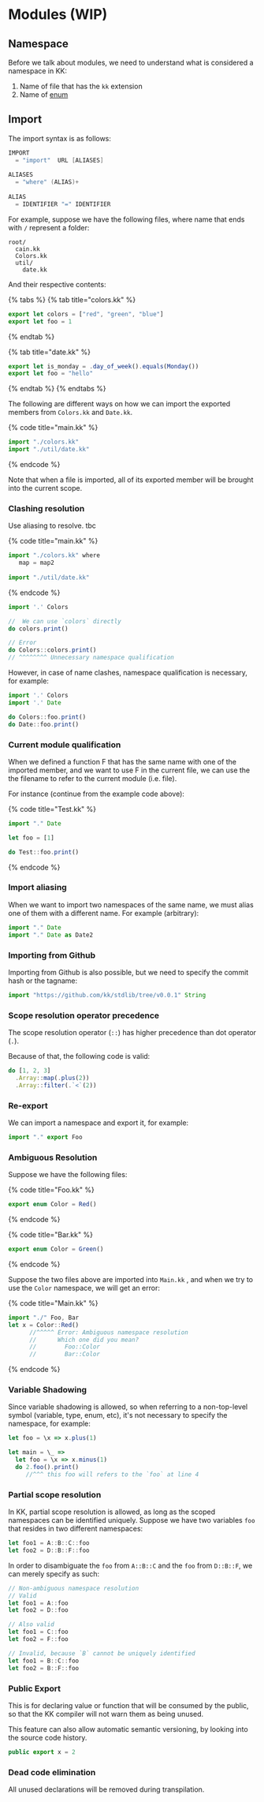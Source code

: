 # Modules \(WIP\)

## Namespace

Before we talk about modules, we need to understand what is considered a namespace in KK:

1. Name of file that has the `kk` extension
2. Name of [enum](variants-union.md)

## Import

The import syntax is as follows:

```c
IMPORT 
  = "import"  URL [ALIASES]
  
ALIASES
  = "where" (ALIAS)+
  
ALIAS 
  = IDENTIFIER "=" IDENTIFIER
```

For example, suppose we have the following files, where name that ends with `/` represent a folder:

```text
root/
  cain.kk
  Colors.kk
  util/
    date.kk
```

And their respective contents:

{% tabs %}
{% tab title="colors.kk" %}
```typescript
export let colors = ["red", "green", "blue"]
export let foo = 1
```
{% endtab %}

{% tab title="date.kk" %}
```typescript
export let is_monday = .day_of_week().equals(Monday())
export let foo = "hello"
```
{% endtab %}
{% endtabs %}

The following are different ways on how we can import the exported members from `Colors.kk` and `Date.kk`.

{% code title="main.kk" %}
```typescript
import "./colors.kk"
import "./util/date.kk"
```
{% endcode %}

Note that when a file is imported, all of its exported member will be brought into the current scope.

### Clashing resolution

Use aliasing to resolve. tbc

{% code title="main.kk" %}
```typescript
import "./colors.kk" where 
   map = map2
   
import "./util/date.kk"
```
{% endcode %}



```typescript
import '.' Colors

//  We can use `colors` directly
do colors.print()

// Error
do Colors::colors.print() 
// ^^^^^^^^ Unnecessary namespace qualification
```

However, in case of name clashes, namespace qualification is necessary, for example:

```typescript
import '.' Colors
import '.' Date

do Colors::foo.print()
do Date::foo.print()
```

### Current  module qualification

When we defined a function F that has the same name with one of the imported member, and we want to use F in the current file, we can use the the filename to refer to the current module \(i.e. file\).

For instance \(continue from the example code above\):

{% code title="Test.kk" %}
```typescript
import "." Date

let foo = [1]

do Test::foo.print()
```
{% endcode %}

### Import aliasing

When we want to import two namespaces of the same name, we must alias one of them with a different name. For example \(arbitrary\):

```typescript
import "." Date
import "." Date as Date2
```

### Importing from Github

Importing from Github is also possible, but we need to specify the commit hash or the tagname:

```typescript
import "https://github.com/kk/stdlib/tree/v0.0.1" String
```

### Scope resolution operator precedence

The scope resolution operator \(`::`\) has higher precedence than dot operator \(`.`\).

Because of that, the following code is valid:

```typescript
do [1, 2, 3]
  .Array::map(.plus(2))
  .Array::filter(.`<`(2))
```

### Re-export

We can import a namespace and export it, for example:

```typescript
import "." export Foo
```

### Ambiguous Resolution

Suppose we have the following files:

{% code title="Foo.kk" %}
```typescript
export enum Color = Red()
```
{% endcode %}

{% code title="Bar.kk" %}
```typescript
export enum Color = Green()
```
{% endcode %}

Suppose the two files above are imported into `Main.kk` , and when we try to use the `Color` namespace, we will get an error:

{% code title="Main.kk" %}
```typescript
import "./" Foo, Bar
let x = Color::Red()
      //^^^^^ Error: Ambiguous namespace resolution
      //      Which one did you mean?
      //        Foo::Color
      //        Bar::Color
```
{% endcode %}

### Variable Shadowing

Since variable shadowing is allowed, so when referring to a non-top-level symbol \(variable, type, enum, etc\), it's not necessary to specify the namespace, for example:

```typescript
let foo = \x => x.plus(1)

let main = \_ =>
  let foo = \x => x.minus(1)
  do 2.foo().print()
     //^^^ this foo will refers to the `foo` at line 4
```

### Partial scope resolution

In KK, partial scope resolution is allowed, as long as the scoped namespaces can be identified uniquely. Suppose we have two variables `foo` that resides in two different namespaces:

```typescript
let foo1 = A::B::C::foo
let foo2 = D::B::F::foo
```

In order to disambiguate the `foo` from `A::B::C` and the `foo` from `D::B::F`, we can merely specify as such:

```typescript
// Non-ambiguous namespace resolution
// Valid
let foo1 = A::foo
let foo2 = D::foo

// Also valid
let foo1 = C::foo
let foo2 = F::foo

// Invalid, because `B` cannot be uniquely identified
let foo1 = B::C::foo
let foo2 = B::F::foo
```

### Public Export

This is for declaring value or function that will be consumed by the public, so that the KK compiler will not warn them as being unused.

This feature can also allow automatic semantic versioning, by looking into the source code history.

```typescript
public export x = 2
```

### Dead code elimination

All unused declarations will be removed during transpilation.

